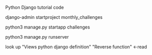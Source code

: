 Python Django tutorial code

<!-- making a django project folder -->

django-admin startproject monthly_challenges

<!-- making apps or modules -->

python3 manage.py startapp challenges

<!-- starting a dev server -->

python3 manage.py runserver

look up "Views python django definition"
"Reverse function" <-read
